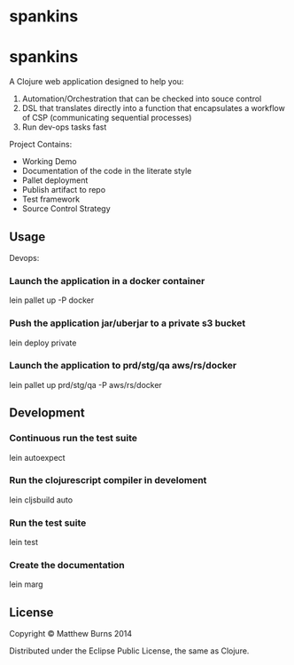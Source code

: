spankins
========

# spankins

A Clojure web application designed to help you:
1) Automation/Orchestration that can be checked into souce control
2) DSL that translates directly into a function that encapsulates a workflow of CSP (communicating sequential processes)
3) Run dev-ops tasks fast

Project Contains:
* Working Demo
* Documentation of the code in the literate style
* Pallet deployment
* Publish artifact to repo
* Test framework
* Source Control Strategy

## Usage

Devops:

### Launch the application in a docker container
lein pallet up -P docker
### Push the application jar/uberjar to a private s3 bucket
lein deploy private
### Launch the application to prd/stg/qa aws/rs/docker
lein pallet up prd/stg/qa -P aws/rs/docker

##  Development

### Continuous run the test suite
lein autoexpect
### Run the clojurescript compiler in develoment
lein cljsbuild auto
### Run the test suite
lein test
### Create the documentation
lein marg

## License

Copyright © Matthew Burns 2014

Distributed under the Eclipse Public License, the same as Clojure.
